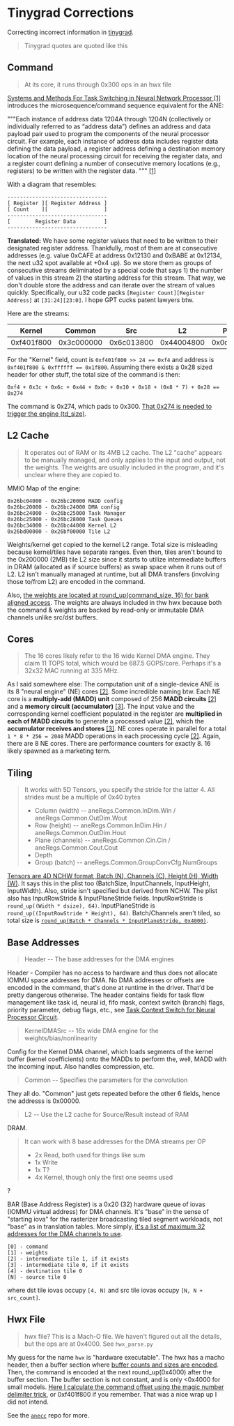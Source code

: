 
# Tinygrad Corrections

Correcting incorrect information in [tinygrad](https://github.com/geohot/tinygrad/tree/59d0d168cd820426723218e662f8930770266415/accel/ane).

>Tinygrad quotes are quoted like this


## Command

>At its core, it runs through 0x300 ops in an hwx file

[Systems and Methods For Task Switching in Neural Network Processor [1]](https://patentimages.storage.googleapis.com/f5/fd/4b/ba09d9f878657f/US20190340014A1.pdf) introduces the microsequence/command sequence equivalent for the ANE:

"""Each instance of address data 1204A through 1204N (collectively or individually referred to as “address data") defines an address and data payload pair used to program the components of the neural processor circuit. For example, each instance of address data includes register data defining the data payload, a register address defining a destination memory location of the neural processing circuit for receiving the register data, and a register count defining a number of consecutive memory locations (e.g., registers) to be written with the register data.
""" [[1]](https://patentimages.storage.googleapis.com/f5/fd/4b/ba09d9f878657f/US20190340014A1.pdf)

With a diagram that resembles:

	--------------------------------
	[ Register ][ Register Address ]
	[ Count    ][                  ]
	--------------------------------
	[        Register Data         ]
	--------------------------------

**Translated:** We have some register values that need to be written to their designated register address. Thankfully, most of them are at consecutive addresses (e.g. value 0xCAFE at address 0x12130 and 0xBABE at 0x12134, the next u32 spot available at +0x4 up). So we store them as groups of consecutive streams deliminated by a special code that says 1) the number of values in this stream 2) the starting address for this stream. That way, we don't double store the address and can iterate over the stream of values quickly. Specifically, our u32 code packs `[Register Count][Register Address]` at `[31:24][23:0]`. I hope GPT cucks patent lawyers btw.

Here are the streams:

| Kernel     | Common     | Src        | L2         | Planar     | Neural     | Dst        |
|------------|------------|------------|------------|------------|------------|------------|
| 0xf401f800 | 0x3c000000 | 0x6c013800 | 0x44004800 | 0x0c008800 | 0x1000c800 | 0x18017800 |

For the "Kernel" field, count is `0xf401f800 >> 24 == 0xf4` and address is `0xf401f800 & 0xffffff == 0x1f800`. Assuming there exists a 0x28 sized header for other stuff, the total size of the command is then:

	0xf4 + 0x3c + 0x6c + 0x44 + 0x0c + 0x10 + 0x18 + (0x8 * 7) + 0x28 == 0x274

The command is 0x274, which pads to 0x300. [That 0x274 is needed to trigger the engine (td_size)](https://github.com/eiln/ane/blob/97ca40aec350c73734581b41c411e8af1681649f/ane/src/ane_tm.c#L102-L104).


## L2 Cache

>It operates out of RAM or its 4MB L2 cache. The L2 "cache" appears to be manually managed, and only applies to the input and output, not the weights. The weights are usually included in the program, and it's unclear where they are copied to.

MMIO Map of the engine:

	0x26bc04000 - 0x26bc20000 MADD config
	0x26bc20000 - 0x26bc24000 DMA config
	0x26bc24000 - 0x26bc25000 Task Manager
	0x26bc25000 - 0x26bc28000 Task Queues
	0x26bc34000 - 0x26bc44000 Kernel L2
	0x26bd00000 - 0x26bf00000 Tile L2

Weights/kernel get copied to the kernel L2 range. Total size is misleading because kernel/tiles have separate ranges. Even then, tiles aren't bound to the 0x200000 (2MB) tile L2 size since it starts to utilize intermediate buffers in DRAM (allocated as if source buffers) as swap space when it runs out of L2. L2 isn't manually managed at runtime, but all DMA transfers (involving those to/from L2) are encoded in the command.

Also, [the weights are located at round_up(command_size, 16) for bank aligned access](https://github.com/eiln/ane/blob/97ca40aec350c73734581b41c411e8af1681649f/ane/src/ane_drv.c#L255-L259). The weights are always included in thw hwx because both the command & weights are backed by read-only or immutable DMA channels unlike src/dst buffers.


## Cores

>The 16 cores likely refer to the 16 wide Kernel DMA engine. They claim 11 TOPS total, which would be 687.5 GOPS/core. Perhaps it's a 32x32 MAC running at 335 MHz.

As I said somewhere else: The computation unit of a single-device ANE is its 8 "neural engine" (NE) cores [[2]](https://patentimages.storage.googleapis.com/09/94/b0/33e4247e137a73/US20220237438A1.pdf). Some incredible naming btw. Each NE core is a **multiply-add (MADD) unit** composed of 256 **MADD circuits** [[2]](https://patentimages.storage.googleapis.com/09/94/b0/33e4247e137a73/US20220237438A1.pdf) and a **memory circuit (accumulator)** [[3]](https://patentimages.storage.googleapis.com/a4/83/a8/ad9d221cb7f8d8/US20190340498A1.pdf). The input value and the corresponding kernel coefficient populated in the register are **multiplied in each of MADD circuits** to generate a processed value [[2]](https://patentimages.storage.googleapis.com/09/94/b0/33e4247e137a73/US20220237438A1.pdf), which the **accumulator receives and stores** [[3]](https://patentimages.storage.googleapis.com/a4/83/a8/ad9d221cb7f8d8/US20190340498A1.pdf). NE cores operate in parallel for a total `1 * 8 * 256 = 2048` MADD operations in each processing cycle [[2]](https://patentimages.storage.googleapis.com/09/94/b0/33e4247e137a73/US20220237438A1.pdf). Again, there are 8 NE cores. There are performance counters for exactly 8. 16 likely spawned as a marketing term.


## Tiling

>It works with 5D Tensors, you specify the stride for the latter 4. All strides must be a multiple of 0x40 bytes
>* Column (width)    -- aneRegs.Common.InDim.Win / aneRegs.Common.OutDim.Wout
>* Row    (height)   -- aneRegs.Common.InDim.Hin / aneRegs.Common.OutDim.Hout
>* Plane  (channels) -- aneRegs.Common.Cin.Cin / aneRegs.Common.Cout.Cout
>* Depth
>* Group  (batch)    -- aneRegs.Common.GroupConvCfg.NumGroups

[Tensors are 4D NCHW format, Batch (N), Channels (C), Height (H), Width (W)](https://github.com/eiln/anecc/blob/3127e0e350920972a1051bc6e84747268869bc1c/anect/anect/__init__.py#L67-L98). It says this in the plist too (BatchSize, InputChannels, InputHeight, InputWidth). Also, stride isn't specified but derived from NCHW. The plist also has InputRowStride & InputPlaneStride fields. InputRowStride is `round_up((Width * dsize), 64)`. InputPlaneStride is `round_up((InputRowStride * Height), 64)`. Batch/Channels aren't tiled, so total size is [`round_up(Batch * Channels * InputPlaneStride, 0x4000)`](https://github.com/eiln/anecc/blob/3127e0e350920972a1051bc6e84747268869bc1c/anect/anect/__init__.py#L201-L202).


## Base Addresses

>Header -- The base addresses for the DMA engines

Header - Compiler has no access to hardware and thus does not allocate IOMMU space addresses for DMA. No DMA addresses or offsets are encoded in the command, that's done at runtime in the driver. That'd be pretty dangerous otherwise. The header contains fields for task flow management like task id, neural id, fifo mask, context switch (branch) flags, priority parameter, debug flags, etc., see [Task Context Switch for Neural Processor Circuit](https://patentimages.storage.googleapis.com/09/94/b0/33e4247e137a73/US20220237438A1.pdf).

>KernelDMASrc -- 16x wide DMA engine for the weights/bias/nonlinearity

Config for the Kernel DMA channel, which loads segments of the kernel buffer (kernel coefficients) onto the MADDs to perform the, well, MADD with the incoming input. Also handles compression, etc.

>Common -- Specifies the parameters for the convolution

They all do. "Common" just gets repeated before the other 6 fields, hence the addresss is 0x00000.

>L2 -- Use the L2 cache for Source/Result instead of RAM

DRAM.

>It can work with 8 base addresses for the DMA streams per OP
>* 2x Read, both used for things like sum
>* 1x Write
>* 1x T?
>* 4x Kernel, though only the first one seems used

?

BAR (Base Address Register) is a 0x20 (32) hardware queue of iovas (IOMMU virtual address) for DMA channels. It's "base" in the sense of "starting iova" for the rasterizer broadcasting tiled segment workloads, not "base" as in translation tables. More simply, [it's a list of maximum 32 addresses for the DMA channels to use](https://github.com/eiln/ane/blob/97ca40aec350c73734581b41c411e8af1681649f/ane/src/ane_tm.c#L98-L100).

	[0] - command
	[1] - weights
	[2] - intermediate tile 1, if it exists
	[3] - intermediate tile 0, if it exists
	[4] - destination tile 0
	[N] - source tile 0

where dst tile iovas occupy `[4, N)` and src tile iovas occupy `[N, N + src_count]`.


## Hwx File

>hwx file? This is a Mach-O file. We haven't figured out all the details, but the ops are at 0x4000. See `hwx_parse.py`

My guess for the name `hwx` is "hardware executable". The hwx has a macho header, then a buffer section where [buffer counts and sizes are encoded](https://github.com/eiln/anecc/blob/3127e0e350920972a1051bc6e84747268869bc1c/anect/anect/__init__.py#L101). Then, the command is encoded at the next round_up(0x4000) after the buffer section. The buffer section is not constant, and is only <0x4000 for small models. [Here I calculate the command offset using the magic number delimiter trick](https://github.com/eiln/anecc/blob/3127e0e350920972a1051bc6e84747268869bc1c/anect/anect/__init__.py#L186-L190), or 0xf401f800 if you remember. That was a nice wrap up I did not intend.

See the [`anecc`](https://github.com/eiln/anecc) repo for more.
